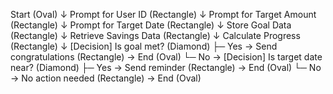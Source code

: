 Start (Oval)
   ↓
Prompt for User ID (Rectangle)
   ↓
Prompt for Target Amount (Rectangle)
   ↓
Prompt for Target Date (Rectangle)
   ↓
Store Goal Data (Rectangle)
   ↓
Retrieve Savings Data (Rectangle)
   ↓
Calculate Progress (Rectangle)
   ↓
[Decision] Is goal met? (Diamond)
   ├─ Yes → Send congratulations (Rectangle) → End (Oval)
   └─ No  → [Decision] Is target date near? (Diamond)
                 ├─ Yes → Send reminder (Rectangle) → End (Oval)
                 └─ No  → No action needed (Rectangle) → End (Oval)
